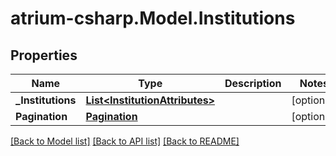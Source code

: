 # atrium-csharp.Model.Institutions
## Properties

Name | Type | Description | Notes
------------ | ------------- | ------------- | -------------
**_Institutions** | [**List&lt;InstitutionAttributes&gt;**](InstitutionAttributes.md) |  | [optional] 
**Pagination** | [**Pagination**](Pagination.md) |  | [optional] 

[[Back to Model list]](../README.md#documentation-for-models) [[Back to API list]](../README.md#documentation-for-api-endpoints) [[Back to README]](../README.md)

